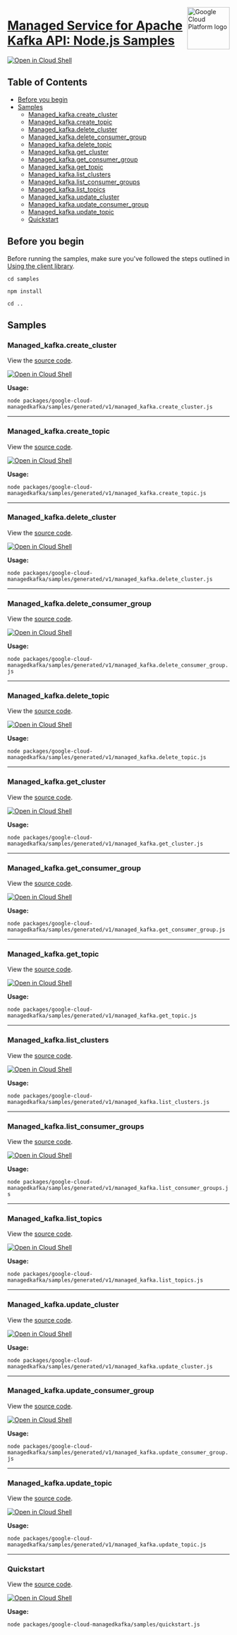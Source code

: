 [//]: # "This README.md file is auto-generated, all changes to this file will be lost."
[//]: # "To regenerate it, use `python -m synthtool`."
<img src="https://avatars2.githubusercontent.com/u/2810941?v=3&s=96" alt="Google Cloud Platform logo" title="Google Cloud Platform" align="right" height="96" width="96"/>

# [Managed Service for Apache Kafka API: Node.js Samples](https://github.com/googleapis/google-cloud-node)

[![Open in Cloud Shell][shell_img]][shell_link]



## Table of Contents

* [Before you begin](#before-you-begin)
* [Samples](#samples)
  * [Managed_kafka.create_cluster](#managed_kafka.create_cluster)
  * [Managed_kafka.create_topic](#managed_kafka.create_topic)
  * [Managed_kafka.delete_cluster](#managed_kafka.delete_cluster)
  * [Managed_kafka.delete_consumer_group](#managed_kafka.delete_consumer_group)
  * [Managed_kafka.delete_topic](#managed_kafka.delete_topic)
  * [Managed_kafka.get_cluster](#managed_kafka.get_cluster)
  * [Managed_kafka.get_consumer_group](#managed_kafka.get_consumer_group)
  * [Managed_kafka.get_topic](#managed_kafka.get_topic)
  * [Managed_kafka.list_clusters](#managed_kafka.list_clusters)
  * [Managed_kafka.list_consumer_groups](#managed_kafka.list_consumer_groups)
  * [Managed_kafka.list_topics](#managed_kafka.list_topics)
  * [Managed_kafka.update_cluster](#managed_kafka.update_cluster)
  * [Managed_kafka.update_consumer_group](#managed_kafka.update_consumer_group)
  * [Managed_kafka.update_topic](#managed_kafka.update_topic)
  * [Quickstart](#quickstart)

## Before you begin

Before running the samples, make sure you've followed the steps outlined in
[Using the client library](https://github.com/googleapis/google-cloud-node#using-the-client-library).

`cd samples`

`npm install`

`cd ..`

## Samples



### Managed_kafka.create_cluster

View the [source code](https://github.com/googleapis/google-cloud-node/blob/master/packages/google-cloud-managedkafka/samples/generated/v1/managed_kafka.create_cluster.js).

[![Open in Cloud Shell][shell_img]](https://console.cloud.google.com/cloudshell/open?git_repo=https://github.com/googleapis/google-cloud-node&page=editor&open_in_editor=packages/google-cloud-managedkafka/samples/generated/v1/managed_kafka.create_cluster.js,samples/README.md)

__Usage:__


`node packages/google-cloud-managedkafka/samples/generated/v1/managed_kafka.create_cluster.js`


-----




### Managed_kafka.create_topic

View the [source code](https://github.com/googleapis/google-cloud-node/blob/master/packages/google-cloud-managedkafka/samples/generated/v1/managed_kafka.create_topic.js).

[![Open in Cloud Shell][shell_img]](https://console.cloud.google.com/cloudshell/open?git_repo=https://github.com/googleapis/google-cloud-node&page=editor&open_in_editor=packages/google-cloud-managedkafka/samples/generated/v1/managed_kafka.create_topic.js,samples/README.md)

__Usage:__


`node packages/google-cloud-managedkafka/samples/generated/v1/managed_kafka.create_topic.js`


-----




### Managed_kafka.delete_cluster

View the [source code](https://github.com/googleapis/google-cloud-node/blob/master/packages/google-cloud-managedkafka/samples/generated/v1/managed_kafka.delete_cluster.js).

[![Open in Cloud Shell][shell_img]](https://console.cloud.google.com/cloudshell/open?git_repo=https://github.com/googleapis/google-cloud-node&page=editor&open_in_editor=packages/google-cloud-managedkafka/samples/generated/v1/managed_kafka.delete_cluster.js,samples/README.md)

__Usage:__


`node packages/google-cloud-managedkafka/samples/generated/v1/managed_kafka.delete_cluster.js`


-----




### Managed_kafka.delete_consumer_group

View the [source code](https://github.com/googleapis/google-cloud-node/blob/master/packages/google-cloud-managedkafka/samples/generated/v1/managed_kafka.delete_consumer_group.js).

[![Open in Cloud Shell][shell_img]](https://console.cloud.google.com/cloudshell/open?git_repo=https://github.com/googleapis/google-cloud-node&page=editor&open_in_editor=packages/google-cloud-managedkafka/samples/generated/v1/managed_kafka.delete_consumer_group.js,samples/README.md)

__Usage:__


`node packages/google-cloud-managedkafka/samples/generated/v1/managed_kafka.delete_consumer_group.js`


-----




### Managed_kafka.delete_topic

View the [source code](https://github.com/googleapis/google-cloud-node/blob/master/packages/google-cloud-managedkafka/samples/generated/v1/managed_kafka.delete_topic.js).

[![Open in Cloud Shell][shell_img]](https://console.cloud.google.com/cloudshell/open?git_repo=https://github.com/googleapis/google-cloud-node&page=editor&open_in_editor=packages/google-cloud-managedkafka/samples/generated/v1/managed_kafka.delete_topic.js,samples/README.md)

__Usage:__


`node packages/google-cloud-managedkafka/samples/generated/v1/managed_kafka.delete_topic.js`


-----




### Managed_kafka.get_cluster

View the [source code](https://github.com/googleapis/google-cloud-node/blob/master/packages/google-cloud-managedkafka/samples/generated/v1/managed_kafka.get_cluster.js).

[![Open in Cloud Shell][shell_img]](https://console.cloud.google.com/cloudshell/open?git_repo=https://github.com/googleapis/google-cloud-node&page=editor&open_in_editor=packages/google-cloud-managedkafka/samples/generated/v1/managed_kafka.get_cluster.js,samples/README.md)

__Usage:__


`node packages/google-cloud-managedkafka/samples/generated/v1/managed_kafka.get_cluster.js`


-----




### Managed_kafka.get_consumer_group

View the [source code](https://github.com/googleapis/google-cloud-node/blob/master/packages/google-cloud-managedkafka/samples/generated/v1/managed_kafka.get_consumer_group.js).

[![Open in Cloud Shell][shell_img]](https://console.cloud.google.com/cloudshell/open?git_repo=https://github.com/googleapis/google-cloud-node&page=editor&open_in_editor=packages/google-cloud-managedkafka/samples/generated/v1/managed_kafka.get_consumer_group.js,samples/README.md)

__Usage:__


`node packages/google-cloud-managedkafka/samples/generated/v1/managed_kafka.get_consumer_group.js`


-----




### Managed_kafka.get_topic

View the [source code](https://github.com/googleapis/google-cloud-node/blob/master/packages/google-cloud-managedkafka/samples/generated/v1/managed_kafka.get_topic.js).

[![Open in Cloud Shell][shell_img]](https://console.cloud.google.com/cloudshell/open?git_repo=https://github.com/googleapis/google-cloud-node&page=editor&open_in_editor=packages/google-cloud-managedkafka/samples/generated/v1/managed_kafka.get_topic.js,samples/README.md)

__Usage:__


`node packages/google-cloud-managedkafka/samples/generated/v1/managed_kafka.get_topic.js`


-----




### Managed_kafka.list_clusters

View the [source code](https://github.com/googleapis/google-cloud-node/blob/master/packages/google-cloud-managedkafka/samples/generated/v1/managed_kafka.list_clusters.js).

[![Open in Cloud Shell][shell_img]](https://console.cloud.google.com/cloudshell/open?git_repo=https://github.com/googleapis/google-cloud-node&page=editor&open_in_editor=packages/google-cloud-managedkafka/samples/generated/v1/managed_kafka.list_clusters.js,samples/README.md)

__Usage:__


`node packages/google-cloud-managedkafka/samples/generated/v1/managed_kafka.list_clusters.js`


-----




### Managed_kafka.list_consumer_groups

View the [source code](https://github.com/googleapis/google-cloud-node/blob/master/packages/google-cloud-managedkafka/samples/generated/v1/managed_kafka.list_consumer_groups.js).

[![Open in Cloud Shell][shell_img]](https://console.cloud.google.com/cloudshell/open?git_repo=https://github.com/googleapis/google-cloud-node&page=editor&open_in_editor=packages/google-cloud-managedkafka/samples/generated/v1/managed_kafka.list_consumer_groups.js,samples/README.md)

__Usage:__


`node packages/google-cloud-managedkafka/samples/generated/v1/managed_kafka.list_consumer_groups.js`


-----




### Managed_kafka.list_topics

View the [source code](https://github.com/googleapis/google-cloud-node/blob/master/packages/google-cloud-managedkafka/samples/generated/v1/managed_kafka.list_topics.js).

[![Open in Cloud Shell][shell_img]](https://console.cloud.google.com/cloudshell/open?git_repo=https://github.com/googleapis/google-cloud-node&page=editor&open_in_editor=packages/google-cloud-managedkafka/samples/generated/v1/managed_kafka.list_topics.js,samples/README.md)

__Usage:__


`node packages/google-cloud-managedkafka/samples/generated/v1/managed_kafka.list_topics.js`


-----




### Managed_kafka.update_cluster

View the [source code](https://github.com/googleapis/google-cloud-node/blob/master/packages/google-cloud-managedkafka/samples/generated/v1/managed_kafka.update_cluster.js).

[![Open in Cloud Shell][shell_img]](https://console.cloud.google.com/cloudshell/open?git_repo=https://github.com/googleapis/google-cloud-node&page=editor&open_in_editor=packages/google-cloud-managedkafka/samples/generated/v1/managed_kafka.update_cluster.js,samples/README.md)

__Usage:__


`node packages/google-cloud-managedkafka/samples/generated/v1/managed_kafka.update_cluster.js`


-----




### Managed_kafka.update_consumer_group

View the [source code](https://github.com/googleapis/google-cloud-node/blob/master/packages/google-cloud-managedkafka/samples/generated/v1/managed_kafka.update_consumer_group.js).

[![Open in Cloud Shell][shell_img]](https://console.cloud.google.com/cloudshell/open?git_repo=https://github.com/googleapis/google-cloud-node&page=editor&open_in_editor=packages/google-cloud-managedkafka/samples/generated/v1/managed_kafka.update_consumer_group.js,samples/README.md)

__Usage:__


`node packages/google-cloud-managedkafka/samples/generated/v1/managed_kafka.update_consumer_group.js`


-----




### Managed_kafka.update_topic

View the [source code](https://github.com/googleapis/google-cloud-node/blob/master/packages/google-cloud-managedkafka/samples/generated/v1/managed_kafka.update_topic.js).

[![Open in Cloud Shell][shell_img]](https://console.cloud.google.com/cloudshell/open?git_repo=https://github.com/googleapis/google-cloud-node&page=editor&open_in_editor=packages/google-cloud-managedkafka/samples/generated/v1/managed_kafka.update_topic.js,samples/README.md)

__Usage:__


`node packages/google-cloud-managedkafka/samples/generated/v1/managed_kafka.update_topic.js`


-----




### Quickstart

View the [source code](https://github.com/googleapis/google-cloud-node/blob/master/packages/google-cloud-managedkafka/samples/quickstart.js).

[![Open in Cloud Shell][shell_img]](https://console.cloud.google.com/cloudshell/open?git_repo=https://github.com/googleapis/google-cloud-node&page=editor&open_in_editor=packages/google-cloud-managedkafka/samples/quickstart.js,samples/README.md)

__Usage:__


`node packages/google-cloud-managedkafka/samples/quickstart.js`






[shell_img]: https://gstatic.com/cloudssh/images/open-btn.png
[shell_link]: https://console.cloud.google.com/cloudshell/open?git_repo=https://github.com/googleapis/google-cloud-node&page=editor&open_in_editor=samples/README.md
[product-docs]: https://cloud.google.com/managed-kafka

